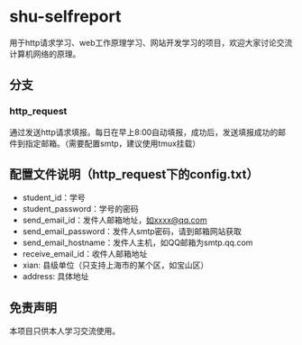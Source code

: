 # shu-selfreport
用于http请求学习、web工作原理学习、网站开发学习的项目，欢迎大家讨论交流计算机网络的原理。

## 分支

### http_request
通过发送http请求填报。每日在早上8:00自动填报，成功后，发送填报成功的邮件到指定邮箱。（需要配置smtp，建议使用tmux挂载）

## 配置文件说明（http_request下的config.txt）
* student_id：学号
* student_password：学号的密码
* send_email_id：发件人邮箱地址，如xxxx@qq.com
* send_email_password：发件人smtp密码，请到邮箱网站获取
* send_email_hostname：发件人主机，如QQ邮箱为smtp.qq.com
* receive_email_id：收件人邮箱地址
* xian: 县级单位（只支持上海市的某个区，如宝山区）
* address: 具体地址

## 免责声明
本项目只供本人学习交流使用。
